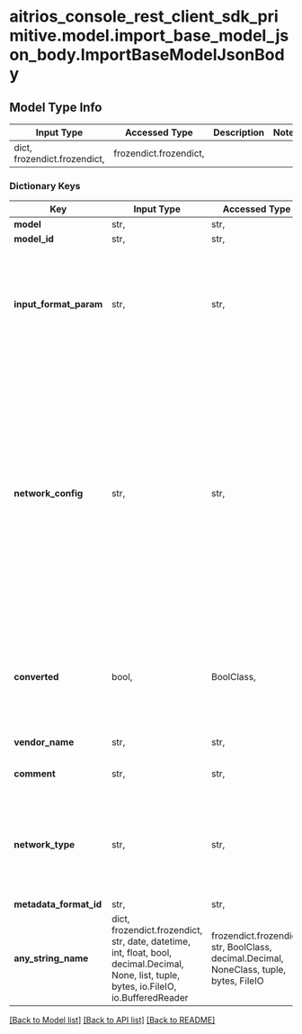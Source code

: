 # aitrios_console_rest_client_sdk_primitive.model.import_base_model_json_body.ImportBaseModelJsonBody

## Model Type Info
Input Type | Accessed Type | Description | Notes
------------ | ------------- | ------------- | -------------
dict, frozendict.frozendict,  | frozendict.frozendict,  |  | 

### Dictionary Keys
Key | Input Type | Accessed Type | Description | Notes
------------ | ------------- | ------------- | ------------- | -------------
**model** | str,  | str,  | SAS URI or Presigned URI of the model file. | 
**model_id** | str,  | str,  | Model ID for new registration or version upgrade. Max. 100 characters. | 
**input_format_param** | str,  | str,  | SAS URI or Presigned URI of the input format param file. *Usage: Packager conversion information (image format information). *The json format is an array of objects. Each object contains the following values. &amp;nbsp; - ordinal: Order of DNN input to converter (value range: 0 to 2) &amp;nbsp; - format: Format (\&quot;RGB\&quot; or \&quot;BGR\&quot;) *Example: &amp;nbsp;[{ &amp;nbsp;&amp;nbsp;&amp;nbsp;&amp;nbsp;&amp;nbsp;\&quot;ordinal\&quot;: 0, &amp;nbsp;&amp;nbsp;&amp;nbsp;&amp;nbsp;&amp;nbsp;\&quot;format\&quot;: \&quot;RGB\&quot; &amp;nbsp;}, &amp;nbsp;{ &amp;nbsp;&amp;nbsp;&amp;nbsp;&amp;nbsp;&amp;nbsp;\&quot;ordinal\&quot;: 1, &amp;nbsp;&amp;nbsp;&amp;nbsp;&amp;nbsp;&amp;nbsp;\&quot;format\&quot;: \&quot;RGB\&quot; &amp;nbsp;}] | [optional] 
**network_config** | str,  | str,  | SAS URI or Presigned URI of the network config file. *Usage: Conversion parameter information of modelconverter. Therefore, it is not necessary to specify when specifying the model before conversion. *Example: &amp;nbsp;{ &amp;nbsp;&amp;nbsp;&amp;nbsp;\&quot;Postprocessor\&quot;: { &amp;nbsp;&amp;nbsp;&amp;nbsp;&amp;nbsp;&amp;nbsp;\&quot;params\&quot;: { &amp;nbsp;&amp;nbsp;&amp;nbsp;&amp;nbsp;&amp;nbsp;&amp;nbsp;&amp;nbsp;\&quot;background\&quot;: false, &amp;nbsp;&amp;nbsp;&amp;nbsp;&amp;nbsp;&amp;nbsp;&amp;nbsp;&amp;nbsp;\&quot;scale_factors\&quot;: [ &amp;nbsp;&amp;nbsp;&amp;nbsp;&amp;nbsp;&amp;nbsp;&amp;nbsp;&amp;nbsp;&amp;nbsp;&amp;nbsp;10.0, &amp;nbsp;&amp;nbsp;&amp;nbsp;&amp;nbsp;&amp;nbsp;&amp;nbsp;&amp;nbsp;&amp;nbsp;&amp;nbsp;10.0, &amp;nbsp;&amp;nbsp;&amp;nbsp;&amp;nbsp;&amp;nbsp;&amp;nbsp;&amp;nbsp;&amp;nbsp;&amp;nbsp;5.0, &amp;nbsp;&amp;nbsp;&amp;nbsp;&amp;nbsp;&amp;nbsp;&amp;nbsp;&amp;nbsp;&amp;nbsp;&amp;nbsp;5.0 &amp;nbsp;&amp;nbsp;&amp;nbsp;&amp;nbsp;&amp;nbsp;&amp;nbsp;&amp;nbsp;], &amp;nbsp;&amp;nbsp;&amp;nbsp;&amp;nbsp;&amp;nbsp;&amp;nbsp;&amp;nbsp;\&quot;score_thresh\&quot;: 0.01, &amp;nbsp;&amp;nbsp;&amp;nbsp;&amp;nbsp;&amp;nbsp;&amp;nbsp;&amp;nbsp;\&quot;max_size_per_class\&quot;: 64, &amp;nbsp;&amp;nbsp;&amp;nbsp;&amp;nbsp;&amp;nbsp;&amp;nbsp;&amp;nbsp;\&quot;max_total_size\&quot;: 64, &amp;nbsp;&amp;nbsp;&amp;nbsp;&amp;nbsp;&amp;nbsp;&amp;nbsp;&amp;nbsp;\&quot;clip_window\&quot;: [ &amp;nbsp;&amp;nbsp;&amp;nbsp;&amp;nbsp;&amp;nbsp;&amp;nbsp;&amp;nbsp;&amp;nbsp;&amp;nbsp;0, &amp;nbsp;&amp;nbsp;&amp;nbsp;&amp;nbsp;&amp;nbsp;&amp;nbsp;&amp;nbsp;&amp;nbsp;&amp;nbsp;0, &amp;nbsp;&amp;nbsp;&amp;nbsp;&amp;nbsp;&amp;nbsp;&amp;nbsp;&amp;nbsp;&amp;nbsp;&amp;nbsp;1, &amp;nbsp;&amp;nbsp;&amp;nbsp;&amp;nbsp;&amp;nbsp;&amp;nbsp;&amp;nbsp;&amp;nbsp;&amp;nbsp;1 &amp;nbsp;&amp;nbsp;&amp;nbsp;&amp;nbsp;&amp;nbsp;&amp;nbsp;&amp;nbsp;], &amp;nbsp;&amp;nbsp;&amp;nbsp;&amp;nbsp;&amp;nbsp;&amp;nbsp;&amp;nbsp;\&quot;iou_threshold\&quot;: 0.45 &amp;nbsp;&amp;nbsp;&amp;nbsp;&amp;nbsp;&amp;nbsp;} &amp;nbsp;&amp;nbsp;&amp;nbsp;} &amp;nbsp;} | [optional] 
**converted** | bool,  | BoolClass,  | Specify whether to convert the specified model file. | [optional] if omitted the server will use the default value of False
**vendor_name** | str,  | str,  | Vendor Name. Max. 100 characters. *Specify only when registering a new base model. | [optional] 
**comment** | str,  | str,  | Description. Max. 100 characters. *When saving new, it is set as a description of the model and version. *When saving version-up, it is set as a description of the version. | [optional] 
**network_type** | str,  | str,  | Specify whether or not application is required for the model. - Value definition   0 : Model required application   1 : Model do not required application | [optional] if omitted the server will use the default value of "1"
**metadata_format_id** | str,  | str,  | Metadata Format ID. Max. 100 characters. | [optional] 
**any_string_name** | dict, frozendict.frozendict, str, date, datetime, int, float, bool, decimal.Decimal, None, list, tuple, bytes, io.FileIO, io.BufferedReader | frozendict.frozendict, str, BoolClass, decimal.Decimal, NoneClass, tuple, bytes, FileIO | any string name can be used but the value must be the correct type | [optional]

[[Back to Model list]](../../README.md#documentation-for-models) [[Back to API list]](../../README.md#documentation-for-api-endpoints) [[Back to README]](../../README.md)

